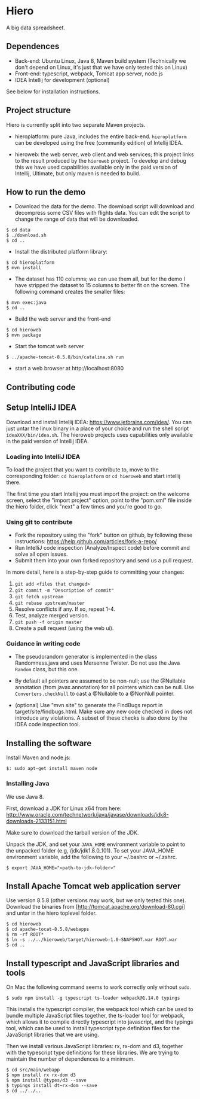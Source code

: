 # Hiero

A big data spreadsheet.

## Dependences

* Back-end: Ubuntu Linux, Java 8, Maven build system
  (Technically we don't depend on Linux, it's just that we have only tested this on Linux)
* Front-end: typescript, webpack, Tomcat app server, node.js
* IDEA Intellij for development (optional)

See below for installation instructions.

## Project structure

Hiero is currently split into two separate Maven projects.

* hieroplatform: pure Java, includes the entire back-end.  `hieroplatform` can be
developed using the free (community edition) of Intellij IDEA.

* hieroweb: the web server, web client and web services; this project links to the
result produced by the `hieroweb` project.  To develop and debug this we have
used capabilities available only in the paid version of Intellij, Ultimate,
but only maven is needed to build.

## How to run the demo

* Download the data for the demo.  The download script will download
  and decompress some CSV files with flights data.  You can edit the
  script to change the range of data that will be downloaded.

```
$ cd data
$ ./download.sh
$ cd ..
```

* Install the distributed platform library:

```
$ cd hieroplatform
$ mvn install
```

* The dataset has 110 columns; we can use them all, but for the demo I
  have stripped the dataset to 15 columns to better fit on the screen.
  The following command creates the smaller files:

```
$ mvn exec:java
$ cd ..
```

* Build the web server and the front-end

```
$ cd hieroweb
$ mvn package
```

* Start the tomcat web server

```
$ ../apache-tomcat-8.5.8/bin/catalina.sh run
```

* start a web browser at http://localhost:8080

## Contributing code

## Setup IntelliJ IDEA

Download and install Intellij IDEA: https://www.jetbrains.com/idea/.
You can just untar the linux binary in a place of your choice and run
the shell script `ideaXXX/bin/idea.sh`.  The hieroweb projects uses
capabilities only available in the paid version of Intellij IDEA.

### Loading into IntelliJ IDEA

To load the project that you want to contribute to, move to the
corresponding folder: `cd hieroplatform` or `cd hieroweb` and start
intellij there.

The first time you start Intellij you must import the project: on the
welcome screen, select the "import project" option, point to the
"pom.xml" file inside the hiero folder, click "next" a few times and
you're good to go.

### Using git to contribute

* Fork the repository using the "fork" button on github, by following these instructions:
https://help.github.com/articles/fork-a-repo/
* Run IntelliJ code inspection (Analyze/Inspect code) before commit and solve all open issues.
* Submit them into your own forked repository and send us a pull request.

In more detail, here is a step-by-step guide to committing your changes:

1. `git add <files that changed>`
2. `git commit -m "Description of commit"`
3. `git fetch upstream`
4. `git rebase upstream/master`
5. Resolve conflicts if any. If so, repeat 1-4.
6. Test, analyze merged version.
7. `git push -f origin master`
8. Create a pull request (using the web ui).

### Guidance in writing code

* The pseudorandom generator is implemented in the class
  Randomness.java and uses Mersenne Twister.  Do not use the
  Java `Random` class, but this one.

* By default all pointers are assumed to be non-null; use the
  @Nullable annotation (from javax.annotation) for all pointers which
  can be null.  Use `Converters.checkNull` to cast a @Nullable to a
  @NonNull pointer.

* (optional) Use "mvn site" to generate the FindBugs report in
  target/site/findbugs.html.  Make sure any new code checked in does
  not introduce any violations.  A subset of these checks is also
  done by the IDEA code inspection tool.

## Installing the software

Install Maven and node.js:

```
$: sudo apt-get install maven node
```

### Installing Java

We use Java 8.

First, download a JDK for Linux x64 from here:
http://www.oracle.com/technetwork/java/javase/downloads/jdk8-downloads-2133151.html

Make sure to download the tarball version of the JDK.

Unpack the JDK, and set your `JAVA_HOME` environment variable to point
to the unpacked folder (e.g, <fully qualified path
to>/jdk/jdk1.8.0_101). To set your JAVA_HOME environment variable, add
the following to your ~/.bashrc or ~/.zshrc.

```
$ export JAVA_HOME="<path-to-jdk-folder>"
```

## Install Apache Tomcat web application server

Use version 8.5.8 (other versions may work, but we only tested this
one).  Download the binaries from
[http://tomcat.apache.org/download-80.cgi] and untar in the hiero
toplevel folder.

```
$ cd hieroweb
$ cd apache-tocat-8.5.8/webapps
$ rm -rf ROOT*
$ ln -s ../../hieroweb/target/hieroweb-1.0-SNAPSHOT.war ROOT.war
$ cd ..
```

## Install typescript and JavaScript libraries and tools

On Mac the following command seems to work correctly only without `sudo`.

```
$ sudo npm install -g typescript ts-loader webpack@1.14.0 typings
```

This installs the typescript compiler, the webpack tool which can be
used to bundle multiple JavaScript files together, the ts-loader tool
for webpack, which allows it to compile directly typescript into
javascript, and the typings tool, which can be used to install
typescript type definition files for the JavaScript libraries that we
are using.

Then we install various JavaScript libraries: rx, rx-dom and d3,
together with the typescript type definitions for these libraries. We
are trying to maintain the number of dependences to a minimum.

```
$ cd src/main/webapp
$ npm install rx rx-dom d3
$ npm install @types/d3 --save
$ typings install dt~rx-dom --save
$ cd ../../..
```
